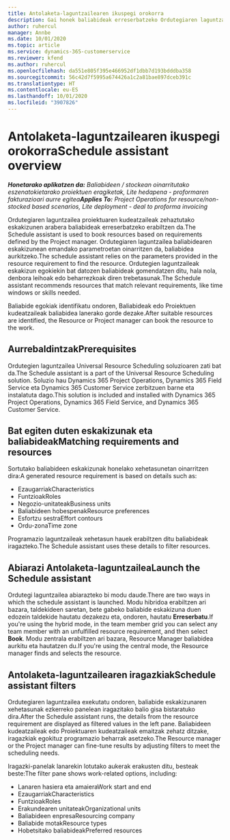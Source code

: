 ```yaml
---
title: Antolaketa-laguntzailearen ikuspegi orokorra
description: Gai honek baliabideak erreserbatzeko Ordutegiaren laguntzailearekin lan egiteari buruzko informazioa eskaintzen du.
author: ruhercul
manager: Annbe
ms.date: 10/01/2020
ms.topic: article
ms.service: dynamics-365-customerservice
ms.reviewer: kfend
ms.author: ruhercul
ms.openlocfilehash: da551e805f395e466952df1dbb7d193bdddba358
ms.sourcegitcommit: 56c42d7f5995a674426a1c2a81bae897dceb391c
ms.translationtype: HT
ms.contentlocale: eu-ES
ms.lasthandoff: 10/01/2020
ms.locfileid: "3907826"
---
```

# <a name="schedule-assistant-overview"></a><span data-ttu-id="f014e-103">Antolaketa-laguntzailearen ikuspegi orokorra</span><span class="sxs-lookup"><span data-stu-id="f014e-103">Schedule assistant overview</span></span>

<span data-ttu-id="f014e-104">_**Honetarako aplikatzen da:** Baliabideen / stockean oinarritutako eszenatokietarako proiektuen eragiketak, Lite hedapena - proformaren fakturazioari aurre egitea_</span><span class="sxs-lookup"><span data-stu-id="f014e-104">_**Applies To:** Project Operations for resource/non-stocked based scenarios, Lite deployment - deal to proforma invoicing_</span></span>

<span data-ttu-id="f014e-105">Ordutegiaren laguntzailea proiektuaren kudeatzaileak zehaztutako eskakizunen arabera baliabideak erreserbatzeko erabiltzen da.</span><span class="sxs-lookup"><span data-stu-id="f014e-105">The Schedule assistant is used to book resources based on requirements defined by the Project manager.</span></span> <span data-ttu-id="f014e-106">Ordutegiaren laguntzailea baliabidearen eskakizunean emandako parametroetan oinarritzen da, baliabidea aurkitzeko.</span><span class="sxs-lookup"><span data-stu-id="f014e-106">The schedule assistant relies on the parameters provided in the resource requirement to find the resource.</span></span> <span data-ttu-id="f014e-107">Ordutegien laguntzaileak eskakizun egokiekin bat datozen baliabideak gomendatzen ditu, hala nola, denbora leihoak edo beharrezkoak diren trebetasunak.</span><span class="sxs-lookup"><span data-stu-id="f014e-107">The Schedule assistant recommends resources that match relevant requirements, like time windows or skills needed.</span></span>

<span data-ttu-id="f014e-108">Baliabide egokiak identifikatu ondoren, Baliabideak edo Proiektuen kudeatzaileak baliabidea lanerako gorde dezake.</span><span class="sxs-lookup"><span data-stu-id="f014e-108">After suitable resources are identified, the Resource or Project manager can book the resource to the work.</span></span>

## <a name="prerequisites"></a><span data-ttu-id="f014e-109">Aurrebaldintzak</span><span class="sxs-lookup"><span data-stu-id="f014e-109">Prerequisites</span></span>

<span data-ttu-id="f014e-110">Ordutegien laguntzailea Universal Resource Scheduling soluzioaren zati bat da.</span><span class="sxs-lookup"><span data-stu-id="f014e-110">The Schedule assistant is a part of the Universal Resource Scheduling solution.</span></span> <span data-ttu-id="f014e-111">Soluzio hau Dynamics 365 Project Operations, Dynamics 365 Field Service eta Dynamics 365 Customer Service zerbitzuen barne eta instalatuta dago.</span><span class="sxs-lookup"><span data-stu-id="f014e-111">This solution is included and installed with Dynamics 365 Project Operations, Dynamics 365 Field Service, and Dynamics 365 Customer Service.</span></span>

## <a name="matching-requirements-and-resources"></a><span data-ttu-id="f014e-112">Bat egiten duten eskakizunak eta baliabideak</span><span class="sxs-lookup"><span data-stu-id="f014e-112">Matching requirements and resources</span></span>

<span data-ttu-id="f014e-113">Sortutako baliabideen eskakizunak honelako xehetasunetan oinarritzen dira:</span><span class="sxs-lookup"><span data-stu-id="f014e-113">A generated resource requirement is based on details such as:</span></span>

-   <span data-ttu-id="f014e-114">Ezaugarriak</span><span class="sxs-lookup"><span data-stu-id="f014e-114">Characteristics</span></span>
-   <span data-ttu-id="f014e-115">Funtzioak</span><span class="sxs-lookup"><span data-stu-id="f014e-115">Roles</span></span>
-   <span data-ttu-id="f014e-116">Negozio-unitateak</span><span class="sxs-lookup"><span data-stu-id="f014e-116">Business units</span></span>
-   <span data-ttu-id="f014e-117">Baliabideen hobespenak</span><span class="sxs-lookup"><span data-stu-id="f014e-117">Resource preferences</span></span>
-   <span data-ttu-id="f014e-118">Esfortzu sestra</span><span class="sxs-lookup"><span data-stu-id="f014e-118">Effort contours</span></span>
-   <span data-ttu-id="f014e-119">Ordu-zona</span><span class="sxs-lookup"><span data-stu-id="f014e-119">Time zone</span></span>

<span data-ttu-id="f014e-120">Programazio laguntzaileak xehetasun hauek erabiltzen ditu baliabideak iragazteko.</span><span class="sxs-lookup"><span data-stu-id="f014e-120">The Schedule assistant uses these details to filter resources.</span></span>

## <a name="launch-the-schedule-assistant"></a><span data-ttu-id="f014e-121">Abiarazi Antolaketa-laguntzailea</span><span class="sxs-lookup"><span data-stu-id="f014e-121">Launch the Schedule assistant</span></span>

<span data-ttu-id="f014e-122">Ordutegi laguntzailea abiarazteko bi modu daude.</span><span class="sxs-lookup"><span data-stu-id="f014e-122">There are two ways in which the schedule assistant is launched.</span></span> <span data-ttu-id="f014e-123">Modu hibridoa erabiltzen ari bazara, taldekideen saretan, bete gabeko baliabide eskakizuna duen edozein taldekide hautatu dezakezu eta, ondoren, hautatu **Erreserbatu**.</span><span class="sxs-lookup"><span data-stu-id="f014e-123">If you're using the hybrid mode, in the team member grid you can select any team member with an unfulfilled resource requirement, and then select **Book**.</span></span> <span data-ttu-id="f014e-124">Modu zentrala erabiltzen ari bazara, Resource Manager baliabidea aurkitu eta hautatzen du.</span><span class="sxs-lookup"><span data-stu-id="f014e-124">If you're using the central mode, the Resource manager finds and selects the resource.</span></span>

## <a name="schedule-assistant-filters"></a><span data-ttu-id="f014e-125">Antolaketa-laguntzailearen iragazkiak</span><span class="sxs-lookup"><span data-stu-id="f014e-125">Schedule assistant filters</span></span>

<span data-ttu-id="f014e-126">Ordutegiaren laguntzailea exekutatu ondoren, baliabide eskakizunaren xehetasunak ezkerreko panelean iragazitako balio gisa bistaratuko dira.</span><span class="sxs-lookup"><span data-stu-id="f014e-126">After the Schedule assistant runs, the details from the resource requirement are displayed as filtered values in the left pane.</span></span> <span data-ttu-id="f014e-127">Baliabideen kudeatzaileak edo Proiektuaren kudeatzaileak emaitzak zehatz ditzake, iragazkiak egokituz programazio beharrak asetzeko.</span><span class="sxs-lookup"><span data-stu-id="f014e-127">The Resource manager or the Project manager can fine-tune results by adjusting filters to meet the scheduling needs.</span></span>

<span data-ttu-id="f014e-128">Iragazki-panelak lanarekin lotutako aukerak erakusten ditu, besteak beste:</span><span class="sxs-lookup"><span data-stu-id="f014e-128">The filter pane shows work-related options, including:</span></span>

-   <span data-ttu-id="f014e-129">Lanaren hasiera eta amaiera</span><span class="sxs-lookup"><span data-stu-id="f014e-129">Work start and end</span></span>
-   <span data-ttu-id="f014e-130">Ezaugarriak</span><span class="sxs-lookup"><span data-stu-id="f014e-130">Characteristics</span></span>
-   <span data-ttu-id="f014e-131">Funtzioak</span><span class="sxs-lookup"><span data-stu-id="f014e-131">Roles</span></span>
-   <span data-ttu-id="f014e-132">Erakundearen unitateak</span><span class="sxs-lookup"><span data-stu-id="f014e-132">Organizational units</span></span>
-   <span data-ttu-id="f014e-133">Baliabideen enpresa</span><span class="sxs-lookup"><span data-stu-id="f014e-133">Resourcing company</span></span>
-   <span data-ttu-id="f014e-134">Baliabide motak</span><span class="sxs-lookup"><span data-stu-id="f014e-134">Resource types</span></span>
-   <span data-ttu-id="f014e-135">Hobetsitako baliabideak</span><span class="sxs-lookup"><span data-stu-id="f014e-135">Preferred resources</span></span>
